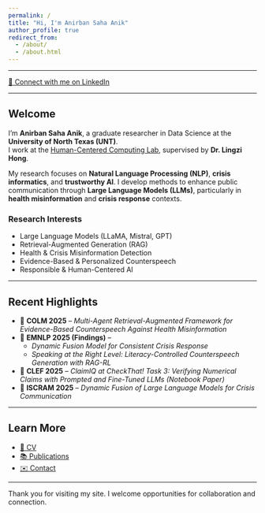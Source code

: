 ```yaml
---
permalink: /
title: "Hi, I'm Anirban Saha Anik"
author_profile: true
redirect_from: 
  - /about/
  - /about.html
---
```


---

[🔗 Connect with me on LinkedIn](https://www.linkedin.com/in/anirban-saha-anik/)  

---

## Welcome

I’m **Anirban Saha Anik**, a graduate researcher in Data Science at the **University of North Texas (UNT)**.  
I work at the [Human-Centered Computing Lab](https://lingzihong.github.io/index.html), supervised by **Dr. Lingzi Hong**.  

My research focuses on **Natural Language Processing (NLP)**, **crisis informatics**, and **trustworthy AI**. I develop methods to enhance public communication through **Large Language Models (LLMs)**, particularly in **health misinformation** and **crisis response** contexts.

### Research Interests

- Large Language Models (LLaMA, Mistral, GPT)  
- Retrieval-Augmented Generation (RAG)  
- Health & Crisis Misinformation Detection  
- Evidence-Based & Personalized Counterspeech  
- Responsible & Human-Centered AI  

---

## Recent Highlights

- 📄 **COLM 2025** – *Multi-Agent Retrieval-Augmented Framework for Evidence-Based Counterspeech Against Health Misinformation*  
- 📄 **EMNLP 2025 (Findings)** –  
  - *Dynamic Fusion Model for Consistent Crisis Response*  
  - *Speaking at the Right Level: Literacy-Controlled Counterspeech Generation with RAG-RL*  
- 📄 **CLEF 2025** – *ClaimIQ at CheckThat! Task 3: Verifying Numerical Claims with Prompted and Fine-Tuned LLMs* *(Notebook Paper)*  
- 📄 **ISCRAM 2025** – *Dynamic Fusion of Large Language Models for Crisis Communication*  

---

## Learn More

- [📄 CV](/cv/)  
- [📚 Publications](/publications/)  
- [✉️ Contact](mailto:anirbansahaanik@my.unt.edu)  

---

Thank you for visiting my site. I welcome opportunities for collaboration and connection.  
